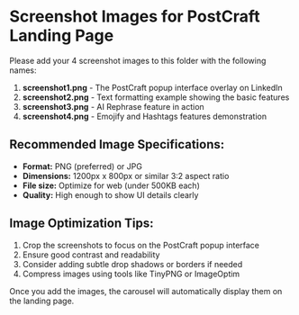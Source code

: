 # Screenshot Images for PostCraft Landing Page

Please add your 4 screenshot images to this folder with the following names:

1. **screenshot1.png** - The PostCraft popup interface overlay on LinkedIn
2. **screenshot2.png** - Text formatting example showing the basic features
3. **screenshot3.png** - AI Rephrase feature in action
4. **screenshot4.png** - Emojify and Hashtags features demonstration

## Recommended Image Specifications:

- **Format:** PNG (preferred) or JPG
- **Dimensions:** 1200px x 800px or similar 3:2 aspect ratio
- **File size:** Optimize for web (under 500KB each)
- **Quality:** High enough to show UI details clearly

## Image Optimization Tips:

1. Crop the screenshots to focus on the PostCraft popup interface
2. Ensure good contrast and readability
3. Consider adding subtle drop shadows or borders if needed
4. Compress images using tools like TinyPNG or ImageOptim

Once you add the images, the carousel will automatically display them on the landing page.
